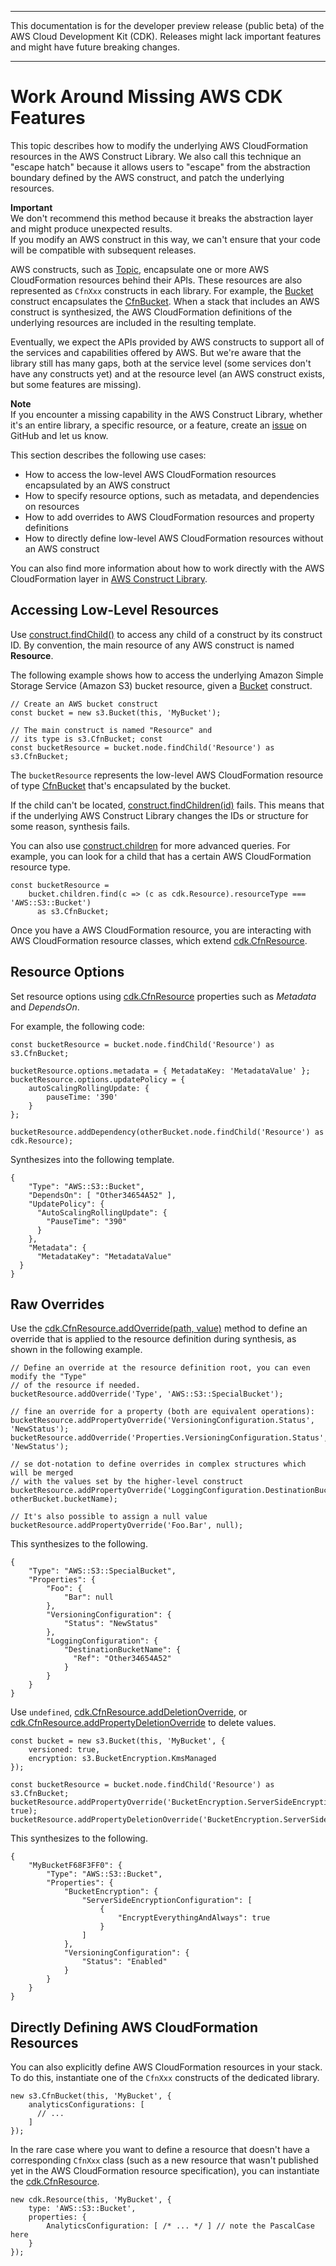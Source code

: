 --------

This documentation is for the developer preview release \(public beta\) of the AWS Cloud Development Kit \(CDK\)\. Releases might lack important features and might have future breaking changes\.

--------

# Work Around Missing AWS CDK Features<a name="cfn_layer"></a>

This topic describes how to modify the underlying AWS CloudFormation resources in the AWS Construct Library\. We also call this technique an "escape hatch" because it allows users to "escape" from the abstraction boundary defined by the AWS construct, and patch the underlying resources\.

**Important**  
We don't recommend this method because it breaks the abstraction layer and might produce unexpected results\.  
If you modify an AWS construct in this way, we can't ensure that your code will be compatible with subsequent releases\.

AWS constructs, such as [Topic](https://docs.aws.amazon.com/cdk/api/latest/typescript/api/aws-sns/topic.html), encapsulate one or more AWS CloudFormation resources behind their APIs\. These resources are also represented as `CfnXxx` constructs in each library\. For example, the [Bucket](https://docs.aws.amazon.com/cdk/api/latest/typescript/api/aws-s3/bucket.html) construct encapsulates the [CfnBucket](https://docs.aws.amazon.com/cdk/api/latest/typescript/api/aws-s3/cfnbucket.html)\. When a stack that includes an AWS construct is synthesized, the AWS CloudFormation definitions of the underlying resources are included in the resulting template\.

Eventually, we expect the APIs provided by AWS constructs to support all of the services and capabilities offered by AWS\. But we're aware that the library still has many gaps, both at the service level \(some services don't have any constructs yet\) and at the resource level \(an AWS construct exists, but some features are missing\)\.

**Note**  
If you encounter a missing capability in the AWS Construct Library, whether it's an entire library, a specific resource, or a feature, create an [issue](https://github.com/awslabs/aws-cdk/issues/new) on GitHub and let us know\.

This section describes the following use cases:
+ How to access the low\-level AWS CloudFormation resources encapsulated by an AWS construct
+ How to specify resource options, such as metadata, and dependencies on resources
+ How to add overrides to AWS CloudFormation resources and property definitions
+ How to directly define low\-level AWS CloudFormation resources without an AWS construct

You can also find more information about how to work directly with the AWS CloudFormation layer in [AWS Construct Library](aws_construct_lib.md)\.

## Accessing Low\-Level Resources<a name="cfn_layer_low_level"></a>

Use [construct\.findChild\(\)](https://docs.aws.amazon.com/cdk/api/latest/typescript/api/cdk.html#@aws-cdk/cdk.Construct.findChild) to access any child of a construct by its construct ID\. By convention, the main resource of any AWS construct is named **Resource**\.

The following example shows how to access the underlying Amazon Simple Storage Service \(Amazon S3\) bucket resource, given a [Bucket](https://docs.aws.amazon.com/cdk/api/latest/typescript/api/aws-s3/bucket.html) construct\.

```
// Create an AWS bucket construct
const bucket = new s3.Bucket(this, 'MyBucket');
      
// The main construct is named "Resource" and
// its type is s3.CfnBucket; const
const bucketResource = bucket.node.findChild('Resource') as s3.CfnBucket;
```

The `bucketResource` represents the low\-level AWS CloudFormation resource of type [CfnBucket](https://docs.aws.amazon.com/cdk/api/latest/typescript/api/aws-s3/cfnbucket.html) that's encapsulated by the bucket\.

If the child can't be located, [construct\.findChildren\(id\)](https://docs.aws.amazon.com/cdk/api/latest/typescript/api/aws-s3#@aws-cdk/cdk.Construct.findChild) fails\. This means that if the underlying AWS Construct Library changes the IDs or structure for some reason, synthesis fails\.

You can also use [construct\.children](https://docs.aws.amazon.com/cdk/api/latest/typescript/api/aws-s3#@aws-cdk/cdk.Construct.children) for more advanced queries\. For example, you can look for a child that has a certain AWS CloudFormation resource type\.

```
const bucketResource =
    bucket.children.find(c => (c as cdk.Resource).resourceType === 'AWS::S3::Bucket')
      as s3.CfnBucket;
```

Once you have a AWS CloudFormation resource, you are interacting with AWS CloudFormation resource classes, which extend [cdk\.CfnResource](https://docs.aws.amazon.com/cdk/api/latest/typescript/api/cdk.html#@aws-cdk/cdk.CfnResource)\.

## Resource Options<a name="cfn_layer_resources"></a>

Set resource options using [cdk\.CfnResource](https://docs.aws.amazon.com/cdk/api/latest/typescript/api/cdk.html#@aws-cdk/cdk.CfnResource) properties such as *Metadata* and *DependsOn*\.

For example, the following code:

```
const bucketResource = bucket.node.findChild('Resource') as s3.CfnBucket;
      
bucketResource.options.metadata = { MetadataKey: 'MetadataValue' };
bucketResource.options.updatePolicy = {
    autoScalingRollingUpdate: {
        pauseTime: '390'
    }
};
      
bucketResource.addDependency(otherBucket.node.findChild('Resource') as cdk.Resource);
```

Synthesizes into the following template\.

```
{
    "Type": "AWS::S3::Bucket",
    "DependsOn": [ "Other34654A52" ],
    "UpdatePolicy": {
      "AutoScalingRollingUpdate": {
        "PauseTime": "390"
      }
    },
    "Metadata": {
      "MetadataKey": "MetadataValue"
  }
}
```

## Raw Overrides<a name="cfn_layer_raw_overrides"></a>

 Use the [cdk\.CfnResource\.addOverride\(path, value\)](https://docs.aws.amazon.com/cdk/api/latest/typescript/api/cdk.html#@aws-cdk/cdk.CfnResource.addOverride) method to define an override that is applied to the resource definition during synthesis, as shown in the following example\.

```
// Define an override at the resource definition root, you can even modify the "Type"
// of the resource if needed.
bucketResource.addOverride('Type', 'AWS::S3::SpecialBucket');
      
// fine an override for a property (both are equivalent operations):
bucketResource.addPropertyOverride('VersioningConfiguration.Status', 'NewStatus');
bucketResource.addOverride('Properties.VersioningConfiguration.Status', 'NewStatus');
      
// se dot-notation to define overrides in complex structures which will be merged
// with the values set by the higher-level construct
bucketResource.addPropertyOverride('LoggingConfiguration.DestinationBucketName', otherBucket.bucketName);
      
// It's also possible to assign a null value
bucketResource.addPropertyOverride('Foo.Bar', null);
```

This synthesizes to the following\.

```
{
    "Type": "AWS::S3::SpecialBucket",
    "Properties": {
        "Foo": {
            "Bar": null
        },
        "VersioningConfiguration": {
            "Status": "NewStatus"
        },
        "LoggingConfiguration": {
            "DestinationBucketName": {
              "Ref": "Other34654A52"
            }
        }
    }
}
```

Use `undefined`, [cdk\.CfnResource\.addDeletionOverride](https://docs.aws.amazon.com/cdk/api/latest/typescript/api/cdk.html#@aws-cdk/cdk.CfnResource.addDeletionOverride), or [cdk\.CfnResource\.addPropertyDeletionOverride](https://docs.aws.amazon.com/cdk/api/latest/typescript/api/cdk.html#@aws-cdk/cdk.CfnResource.addPropertyDeletionOverride) to delete values\.

```
const bucket = new s3.Bucket(this, 'MyBucket', {
    versioned: true,
    encryption: s3.BucketEncryption.KmsManaged
});
      
const bucketResource = bucket.node.findChild('Resource') as s3.CfnBucket;
bucketResource.addPropertyOverride('BucketEncryption.ServerSideEncryptionConfiguration.0.EncryptEverythingAndAlways', true);
bucketResource.addPropertyDeletionOverride('BucketEncryption.ServerSideEncryptionConfiguration.0.ServerSideEncryptionByDefault');
```

This synthesizes to the following\.

```
{
    "MyBucketF68F3FF0": {
        "Type": "AWS::S3::Bucket",
        "Properties": {
            "BucketEncryption": {
                "ServerSideEncryptionConfiguration": [
                    {
                        "EncryptEverythingAndAlways": true
                    }
                ]
            },
            "VersioningConfiguration": {
                "Status": "Enabled"
            }
        }
    }
}
```

## Directly Defining AWS CloudFormation Resources<a name="cfn_layer_direct_define"></a>

You can also explicitly define AWS CloudFormation resources in your stack\. To do this, instantiate one of the `CfnXxx` constructs of the dedicated library\.

```
new s3.CfnBucket(this, 'MyBucket', {
    analyticsConfigurations: [
      // ...
    ]
});
```

In the rare case where you want to define a resource that doesn't have a corresponding `CfnXxx` class \(such as a new resource that wasn't published yet in the AWS CloudFormation resource specification\), you can instantiate the [cdk\.CfnResource](https://docs.aws.amazon.com/cdk/api/latest/typescript/api/cdk.html#@aws-cdk/cdk.CfnResource)\.

```
new cdk.Resource(this, 'MyBucket', {
    type: 'AWS::S3::Bucket',
    properties: {
        AnalyticsConfiguration: [ /* ... */ ] // note the PascalCase here
    }
});
```